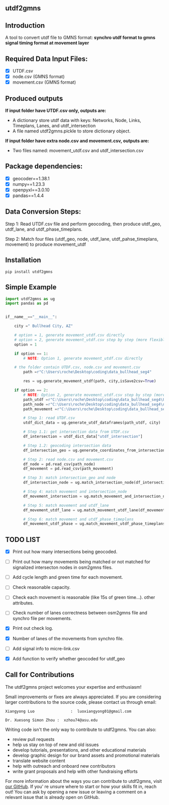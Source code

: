 ## utdf2gmns


## Introduction

A tool to convert utdf file to GMNS format:  **synchro utdf format to gmns signal timing format at movement layer**


## Required Data Input Files:

* [X] UTDF.csv
* [X] node.csv (GMNS format)
* [X] movement.csv (GMNS format)

## **Produced outputs**

**If input folder have UTDF.csv only, outputs are:**

* A dictionary store utdf data with keys: Networks, Node, Links, Timeplans, Lanes, and utdf_intersection
* A file named utdf2gmns.pickle to store dictionary object.

**If input folder have extra node.csv and movement.csv, outputs are:**

* Two files named:  movement_utdf.csv and utdf_intersection.csv

## **Package dependencies**:

* [X] geocoder==1.38.1
* [X] numpy==1.23.3
* [X] openpyxl==3.0.10
* [X] pandas==1.4.4

## Data Conversion Steps:

Step 1: Read UTDF.csv file and perform geocoding, then produce utdf_geo, utdf_lane, and utdf_phase_timeplans.

Step 2: Match four files (utdf_geo, node, utdf_lane, utdf_pahse_timeplans, movement) to produce movement_utdf


## Installation

`pip install utdf2gmns`


## Simple Example

```python
import utdf2gmns as ug
import pandas as pd


if__name__=="__main__":

    city =" Bullhead City, AZ"

    # option = 1, generate movement_utdf.csv directly
    # option = 2, generate movement_utdf.csv step by step (more flexible)
    option = 1

    if option == 1:
        # NOTE: Option 1, generate movement_utdf.csv directly

	# the folder contain UTDF.csv, node.csv and movement.csv
        path =r"C:\Users\roche\Desktop\coding\data_bullhead_seg4"

        res = ug.generate_movement_utdf(path, city,isSave2csv=True)

    if option == 2:
        # NOTE: Option 2, generate movement_utdf.csv step by step (more flexible)
        path_utdf =r"C:\Users\roche\Desktop\coding\data_bullhead_seg4\UTDF.csv"
        path_node =r"C:\Users\roche\Desktop\coding\data_bullhead_seg4\node.csv"
        path_movement =r"C:\Users\roche\Desktop\coding\data_bullhead_seg4\movement.csv"

        # Step 1: read UTDF.csv
        utdf_dict_data = ug.generate_utdf_dataframes(path_utdf, city)

        # Step 1.1: get intersection data from UTDF.csv
        df_intersection = utdf_dict_data["utdf_intersection"]

        # Step 1.2: geocoding intersection data
        df_intersection_geo = ug.generate_coordinates_from_intersection(df_intersection)

        # Step 2: read node.csv and movement.csv
        df_node = pd.read_csv(path_node)
        df_movement = pd.read_csv(path_movement)

        # Step 3: match intersection_geo and node
        df_intersection_node = ug.match_intersection_node(df_intersection_geo, df_node)

        # Step 4: match movement and intersection_node
        df_movement_intersection = ug.match_movement_and_intersection_node(df_movement, df_intersection_node)

        # Step 5: match movement and utdf_lane
        df_movement_utdf_lane = ug.match_movement_utdf_lane(df_movement_intersection, utdf_dict_data)

        # Step 6: match movement and utdf_phase_timeplans
        df_movement_utdf_phase = ug.match_movement_utdf_phase_timeplans(df_movement_utdf_lane, utdf_dict_data)

```



## TODO LIST

* [X] Print out how many intersections being geocoded.
* [ ] Print out how many movements being matched or not matched for signalized intersecton nodes in osm2gmns files.
* [ ] Add cycle length and green time for each movement.
* [ ] Check reasonable capacity.
* [ ] Check each movement is reasonable (like 15s of green time...). other attributes.
* [ ] Check number of lanes correctness between osm2gmns file and synchro file per movements.
* [X] Print out check log.
* [X] Number of lanes of the movements from synchro file.
* [ ] Add signal info to micre-link.csv
* [X] Add function to verify whether geocoded for utdf_geo



## Call for Contributions

The utdf2gmns project welcomes your expertise and enthusiasm!

Small improvements or fixes are always appreciated. If you are considering larger contributions to the source code, please contact us through email:

    Xiangyong Luo                :  luoxiangyong01@gmail.com

    Dr. Xuesong Simon Zhou :  xzhou74@asu.edu

Writing code isn't the only way to contribute to utdf2gmns. You can also:

* review pull requests
* help us stay on top of new and old issues
* develop tutorials, presentations, and other educational materials
* develop graphic design for our brand assets and promotional materials
* translate website content
* help with outreach and onboard new contributors
* write grant proposals and help with other fundraising efforts

For more information about the ways you can contribute to utdf2gmns, visit [our GitHub](https://github.com/asu-trans-ai-lab/utdf2gmns). If you' re unsure where to start or how your skills fit in, reach out! You can ask by opening a new issue or leaving a comment on a relevant issue that is already open on GitHub.
